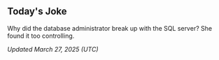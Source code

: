 ## Today's Joke
Why did the database administrator break up with the SQL server? She found it too controlling.

*Updated March 27, 2025 (UTC)*
